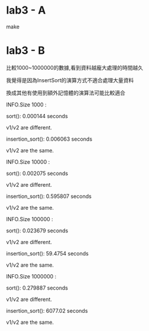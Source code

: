 # lab3 - A
make 
# lab3 - B

比較1000~1000000的數據,看到資料越龐大處理的時間越久

我覺得是因為InsertSort的演算方式不適合處理大量資料

換成其他有使用到額外記憶體的演算法可能比較適合

INFO.Size 1000 :

sort(): 0.000144 seconds 

v1/v2 are different.

insertion_sort(): 0.006063 seconds

v1/v2 are the same.

INFO.Size 10000 :

sort(): 0.002075 seconds

v1/v2 are different.

insertion_sort(): 0.595807 seconds

v1/v2 are the same.

INFO.Size 100000 :

sort(): 0.023679 seconds

v1/v2 are different.

insertion_sort(): 59.4754 seconds

v1/v2 are the same.

INFO.Size 1000000 :

sort(): 0.279887 seconds

v1/v2 are different.

insertion_sort(): 6077.02 seconds

v1/v2 are the same.
